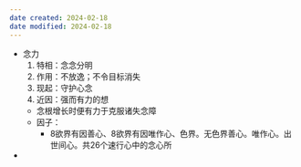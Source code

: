 ```yaml
---
date created: 2024-02-18
date modified: 2024-02-18
---
```

- 念力
    1. 特相：念念分明
    2. 作用：不放逸；不令目标消失
    3. 现起：守护心念
    4. 近因：强而有力的想
    - 念根增长时便有力于克服诸失念障
    - 因子：
        - 8欲界有因善心、8欲界有因唯作心、色界。无色界善心。唯作心。出世间心。共26个速行心中的念心所 
- 
